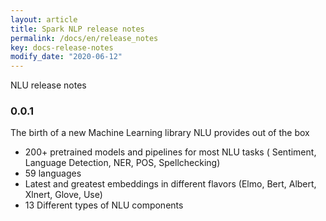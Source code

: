 ```yaml
---
layout: article
title: Spark NLP release notes
permalink: /docs/en/release_notes
key: docs-release-notes
modify_date: "2020-06-12"
---
```


NLU release notes 
### 0.0.1 

The birth of a new Machine Learning library
NLU provides out of the box

- 200+ pretrained models and pipelines for most NLU tasks ( Sentiment, Language Detection, NER, POS, Spellchecking)
- 59 languages
- Latest and greatest embeddings in different flavors (Elmo, Bert, Albert, Xlnert, Glove, Use)
- 13 Different types of NLU components 
